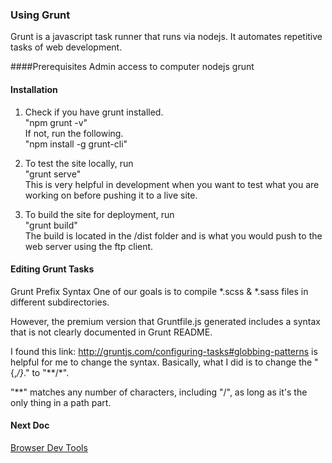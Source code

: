 ### Using Grunt
Grunt is a javascript task runner that runs via nodejs.  It automates repetitive 
tasks of web development.

####Prerequisites
Admin access to computer
nodejs
grunt

#### Installation
1. Check if you have grunt installed.  
"npm grunt -v"  
If not, run the following.  
"npm install -g grunt-cli"

2. To test the site locally, run  
"grunt serve"  
This is very helpful in development when you want to test what you are working on 
before pushing it to a live site.

3. To build the site for deployment, run  
"grunt build"  
The build is located in the /dist folder and is what you would push to the web server 
using the ftp client.

#### Editing Grunt Tasks
Grunt Prefix Syntax
One of our goals is to compile *.scss & *.sass files in different subdirectories.

However, the premium version that Gruntfile.js generated includes a syntax that
is not clearly documented in Grunt README.

I found this link: http://gruntjs.com/configuring-tasks#globbing-patterns is helpful for
me to change the syntax. Basically, what I did is to change the "{,*/}*." to "**/*".

"**"  matches any number of characters, including "/", as long as it's the only thing in a path part.

#### Next Doc
[Browser Dev Tools](https://github.com/OpenPhysProject/OpenPhys/blob/master/docs/newDeveloperDocs/07_Browser_Dev_Tools.md)